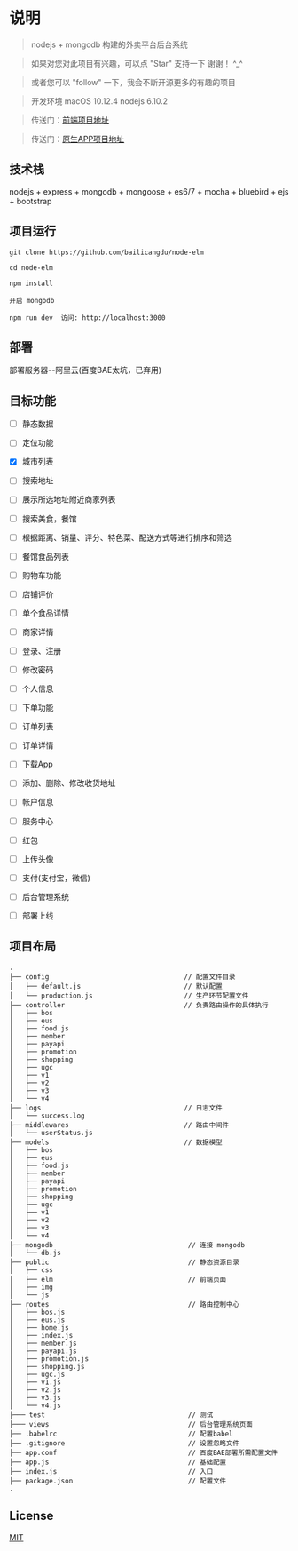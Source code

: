 
# 说明

>  nodejs + mongodb 构建的外卖平台后台系统

>  如果对您对此项目有兴趣，可以点 "Star" 支持一下 谢谢！ ^_^

>  或者您可以 "follow" 一下，我会不断开源更多的有趣的项目

>  开发环境 macOS 10.12.4  nodejs 6.10.2

>  传送门：[前端项目地址](https://github.com/bailicangdu/vue2-elm)

>  传送门：[原生APP项目地址](https://github.com/bailicangdu/RN-elm)


## 技术栈

nodejs + express + mongodb + mongoose + es6/7 + mocha + bluebird + ejs + bootstrap


## 项目运行


```
git clone https://github.com/bailicangdu/node-elm  

cd node-elm

npm install

开启 mongodb

npm run dev  访问: http://localhost:3000

```


## 部署

部署服务器--阿里云(百度BAE太坑，已弃用)




## 目标功能

- [ ] 静态数据
- [ ] 定位功能
- [x] 城市列表
- [ ] 搜索地址
- [ ] 展示所选地址附近商家列表
- [ ] 搜索美食，餐馆
- [ ] 根据距离、销量、评分、特色菜、配送方式等进行排序和筛选
- [ ] 餐馆食品列表
- [ ] 购物车功能
- [ ] 店铺评价
- [ ] 单个食品详情
- [ ] 商家详情
- [ ] 登录、注册
- [ ] 修改密码
- [ ] 个人信息
- [ ] 下单功能 
- [ ] 订单列表
- [ ] 订单详情
- [ ] 下载App
- [ ] 添加、删除、修改收货地址
- [ ] 帐户信息
- [ ] 服务中心
- [ ] 红包
- [ ] 上传头像
- [ ] 支付(支付宝，微信)
- [ ] 后台管理系统
- [ ] 部署上线


## 项目布局
```
.
├── config                                  // 配置文件目录
│   ├── default.js                          // 默认配置
│   └── production.js                       // 生产环节配置文件
├── controller                              // 负责路由操作的具体执行
│   ├── bos
│   ├── eus
│   ├── food.js
│   ├── member
│   ├── payapi
│   ├── promotion
│   ├── shopping
│   ├── ugc
│   ├── v1
│   ├── v2
│   ├── v3
│   └── v4
├── logs                                    // 日志文件
│   └── success.log
├── middlewares                             // 路由中间件
│   └── userStatus.js
├── models                                  // 数据模型
│   ├── bos
│   ├── eus
│   ├── food.js
│   ├── member
│   ├── payapi
│   ├── promotion
│   ├── shopping
│   ├── ugc
│   ├── v1
│   ├── v2
│   ├── v3
│   └── v4
├── mongodb                                  // 连接 mongodb
│   └── db.js
├── public                                   // 静态资源目录
│   ├── css
│   ├── elm                                  // 前端页面
│   ├── img
│   └── js
├── routes                                   // 路由控制中心
│   ├── bos.js
│   ├── eus.js
│   ├── home.js
│   ├── index.js
│   ├── member.js
│   ├── payapi.js
│   ├── promotion.js
│   ├── shopping.js
│   ├── ugc.js
│   ├── v1.js
│   ├── v2.js
│   ├── v3.js
│   └── v4.js
├─── test                                    // 测试
├─── views                                   // 后台管理系统页面
├── .babelrc                                 // 配置babel
├── .gitignore                               // 设置忽略文件
├── app.conf                                 // 百度BAE部署所需配置文件
├── app.js                                   // 基础配置
├── index.js                                 // 入口
├── package.json                             // 配置文件
.

```

## License

[MIT](https://mit-license.org/)